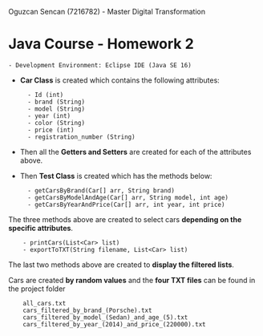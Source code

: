 Oguzcan Sencan (7216782) - Master Digital Transformation


# Java Course - Homework 2

    - Development Environment: Eclipse IDE (Java SE 16)

- **Car Class** is created which contains the following attributes:
    
        - Id (int)
        - brand (String)
        - model (String)
        - year (int)
        - color (String)
        - price (int)
        - registration_number (String)

- Then all the **Getters and Setters** are created for each of the attributes above.

- Then **Test Class** is created which has the methods below:

        - getCarsByBrand(Car[] arr, String brand)
        - getCarsByModelAndAge(Car[] arr, String model, int age)
        - getCarsByYearAndPrice(Car[] arr, int year, int price)
   
The three methods above are created to select cars **depending on the specific attributes**.

        - printCars(List<Car> list)     
        - exportToTXT(String filename, List<Car> list) 

The last two methods above are created to **display the filtered lists**.

Cars are created **by random values** and the **four TXT files** can be found in the project folder
        
        all_cars.txt
        cars_filtered_by_brand_(Porsche).txt
        cars_filtered_by_model_(Sedan)_and_age_(5).txt
        cars_filtered_by_year_(2014)_and_price_(220000).txt
